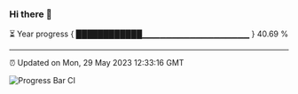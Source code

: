 ### Hi there 👋

⏳ Year progress { ████████████▁▁▁▁▁▁▁▁▁▁▁▁▁▁▁▁▁▁ } 40.69 %

---

⏰ Updated on Mon, 29 May 2023 12:33:16 GMT

![Progress Bar CI](https://github.com/JuvenileQ/Progress-Bar-CI/workflows/main/badge.svg)
